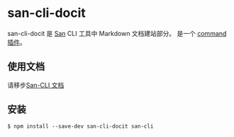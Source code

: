 # san-cli-docit

san-cli-docit 是 [San](https://github.com/baidu/san) CLI 工具中 Markdown 文档建站部分。
是一个 [command 插件](https://ecomfe.github.io/san-cli)。

## 使用文档

请移步[San-CLI 文档](https://ecomfe.github.io/san-cli)

## 安装

```shell
$ npm install --save-dev san-cli-docit san-cli
```
